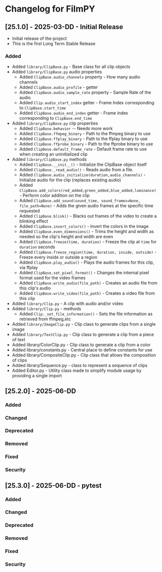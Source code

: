 # Changelog for FilmPY

## [25.1.0] - 2025-03-DD - Initial Release

- Initial release of the project
- This is the first Long Term Stable Release

### Added
- Added `library/ClipBase.py` - Base class for all clip objects
- Added `library/ClipBase.py` audio properties
  - Added `ClipBase.audio_channels` property - How many audio channels 
  - Added `ClipBase.audio_profile` - getter
  - Added `ClipBase.audio_sample_rate` property - Sample Rate of the audio
  - Added `Clip.audio_start_index` getter - Frame Index corresponding to `ClipBase.start_time`
  - Added `ClipBase.audio_end_index` getter - Frame index corresponding to `ClipBase.end_time`
- Added `library/ClipBase.py` clip properties
  - Added `ClipBase.behavior` -- Needs more work
  - Added `ClipBase.ffmpeg_binary` - Path to the ffmpeg binary to use
  - Added `ClipBase.ffplay_binary` - Path to the ffplay binary to use
  - Added `ClipBase.ffprobe_binary` - Path to the ffprobe binary to use
  - Added `ClipBase.default_frame_rate` - Default frame rate to use when creating an uninitialized clip
- Added `library/ClipBase.py` methods
  - Added `ClipBase.__init__()` - Initialize the ClipBase object itself 
  - Added `ClipBase._read_audio()` - Reads audio from a file.
  - Added `ClipBase.audio_initialize(duration,audio_channels)` - Initialize audio for the clip (replaces existing audio)
  - Added `ClipBase.add_colors(red_added,green_added,blue_added,luminance)` - Perform color addition on the clip
  - Added `ClipBase.add_sound(sound_time, sound_frames=None, file_path=None)` - Adds the given audio frames at the specific time requested
  - Added `ClipBase.blink()` - Blacks out frames of the video to create a blinking effect
  - Added `ClipBase.invert_colors()` - Invert the colors in the image
  - Added `ClipBase.even_dimensions()` - Trims the height and width as needed so the clip's height and width are even
  - Added `ClipBase.freeze(time, duration)` - Freeze the clip at `time` for `duration` seconds
  - Added `ClipBase.freeze_region(time, duration, inside, outside)` -Freeze every inside or outside a region
  - Added `ClipBase.play_audio()` - Plays the audio frames for this clip, via ffplay
  - Added `ClipBase.set_pixel_format()` - Changes the internal pixel format used for the video frames
  - Added `ClipBase.write_audio(file_path)` - Creates an audio file from this clip's audio
  - Added `ClipBase.write_video(file_path)` - Creates a video file from this clip
- Added `library/Clip.py` - A clip with audio and/or video
- Added `library/Clip.py` - methods
  - Added `Clip._set_file_information()` - Sets the file information as retrieved from ffmpeg,etc
- Added `library/ImageClip.py` - Clip class to generate clips from a single image
- Added `library/TextClip.py` - Clip class to generate a clip from a piece of text
- Added library/ColorClip.py - Clip class to generate a clip from a color
- Added library/constants.py - Central place to define constants for use
- Added library/CompositeClip.py - Clip class that allows the composition of clips 
- Added library/Sequence.py - class to represent a sequence of clips
- Added Editor.py - Utility class made to simplify module usage by providing a single import

## [25.2.0] - 2025-06-DD
### Added
### Changed
### Deprecated
### Removed
### Fixed
### Security

## [25.3.0] - 2025-06-DD - pytest
### Added
### Changed
### Deprecated
### Removed
### Fixed
### Security


